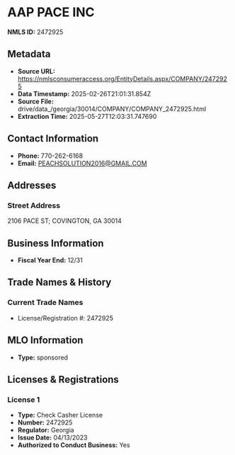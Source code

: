 # AAP PACE INC

**NMLS ID:** 2472925

## Metadata
- **Source URL:** https://nmlsconsumeraccess.org/EntityDetails.aspx/COMPANY/2472925
- **Data Timestamp:** 2025-02-26T21:01:31.854Z
- **Source File:** drive/data_/georgia/30014/COMPANY/COMPANY_2472925.html
- **Extraction Time:** 2025-05-27T12:03:31.747690

## Contact Information
- **Phone:** 770-262-6168
- **Email:** PEACHSOLUTION2016@GMAIL.COM

## Addresses
### Street Address
2106 PACE ST; COVINGTON, GA 30014

## Business Information
- **Fiscal Year End:** 12/31

## Trade Names & History
### Current Trade Names
- License/Registration #: 2472925

## MLO Information
- **Type:** sponsored

## Licenses & Registrations

### License 1
- **Type:** Check Casher License
- **Number:** 2472925
- **Regulator:** Georgia
- **Issue Date:** 04/13/2023
- **Authorized to Conduct Business:** Yes
